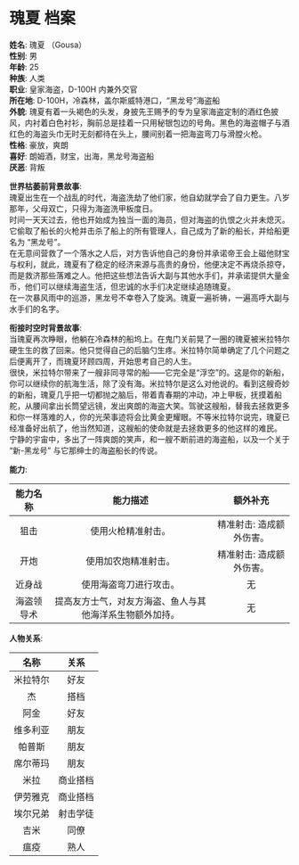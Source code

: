 # 瑰夏 档案

**姓名**: 瑰夏 （Gousa）  
**性别**: 男  
**年龄**: 25  
**种族**: 人类  
**职业**: 皇家海盗，D-100H 内兼外交官  
**所在地**: D-100H，冷森林，盖尔斯威特港口，“黑龙号”海盗船  
**外貌**: 瑰夏有着一头褐色的头发，身披先王赐予的专为皇家海盗定制的酒红色披风，内衬着白色衬衫，胸前总是挂着一只用秘银包边的号角。黑色的海盗帽子与酒红色的海盗头巾无时无刻都待在头上，腰间别着一把海盗弯刀与滑膛火枪。  
**性格**: 豪放，爽朗  
**喜好**: 朗姆酒，财宝，出海，黑龙号海盗船  
**厌恶**: 背叛  

**世界枯萎前背景故事**:  
瑰夏出生在一个战乱的时代，海盗洗劫了他们家，他自幼就学会了自力更生。八岁那年，父母双亡，只得为海盗洗甲板度日。  
时间一天天过去，他也开始成为独当一面的海员，但对海盗的仇恨之火并未熄灭。它偷取了船长的火枪并击杀了船上的所有管理人，自己成为了新的船长，并给船更名为 “黑龙号”。  
在无意间营救了一个落水之人后，对方告诉他自己的身份并承诺帝王会上磁他财宝与权利，就此，瑰夏有了稳定的经济来源与高贵的身份，他便决定不再烧杀掠夺，而是救济那些落难之人。他把这些想法告诉大副与其他水手们，并承诺提供大量金币，他们可以继续海盗生活，但忠诚的水手们决定继续追随瑰夏。  
在一次暴风雨中的巡游，黑龙号不幸卷入了旋涡。瑰夏一遍祈祷，一遍高呼大副与水手们的名字。

**衔接时空时背景故事**:  
当瑰夏再次睁眼，他躺在冷森林的船坞上。在鬼门关前晃了一圈的瑰夏被米拉特尔硬生生的救了回来。他只觉得自己的后脑勺生疼。米拉特尔简单确定了几个问题之后便离开了，而瑰夏环顾四周，开始思考自己的人生。  
很快，米拉特尔带来了一艘非同寻常的船——它完全是“浮空”的。这是你的新船，你可以继续你的航海生活，除了没有海。米拉特尔是这么对他说的。看到这艘奇妙的新船，瑰夏几乎把一切都抛之脑后，带着青春期的冲动，冲上甲板，抚摸着船舵，从腰间拿出长筒望远镜，发出爽朗的海盗大笑。驾驶这艘船，替我去拯救更多和你一样落难的人，你的光荣事迹将会比黄金更耀眼。不等米拉特尔说完，瑰夏已经准备好出航了，他当然知道，这艘船的使命就是去拯救更多的他这样的难民。  
宁静的宇宙中，多出了一阵爽朗的笑声，和一艘不断前进的海盗船，以及一个关于 “新-黑龙号” 与它那绅士的海盗船长的传说。

**能力**:

|  能力名称  |                         能力描述                         |         额外补充         |
| :--------: | :------------------------------------------------------: | :----------------------: |
|    狙击    |                    使用火枪精准射击。                    | 精准射击: 造成额外伤害。 |
|    开炮    |                   使用加农炮精准射击。                   | 精准射击: 造成额外伤害。 |
|   近身战   |                  使用海盗弯刀进行攻击。                  |            无            |
| 海盗领导术 | 提高友方士气，对友方海盗、鱼人与其他海洋系生物额外加持。 |            无            |

**人物关系**:

|   名称   |   关系   |
| :------: | :------: |
| 米拉特尔 |   好友   |
|    杰    |   搭档   |
|   阿金   |   好友   |
| 维多利亚 |   朋友   |
|  帕普斯  |   朋友   |
| 席尔蒂玛 |   朋友   |
|   米拉   | 商业搭档 |
| 伊劳雅克 | 商业搭档 |
| 埃尔兄弟 | 射击学徒 |
|   吉米   |   同僚   |
|   瘟疫   |   熟人   |
